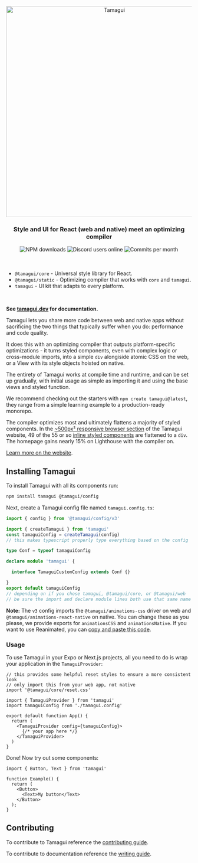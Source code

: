 <div align="center">
  <img margin="auto" width="572px" src="https://github.com/tamagui/tamagui/raw/master/apps/site/public/social.png" alt="Tamagui">
</div>

<h3 align="center">
  Style and UI for React (web and native) meet an optimizing compiler
</h3>

<div align="center">
  <img alt="NPM downloads" src="https://img.shields.io/npm/dw/@tamagui/core?logo=npm&label=NPM%20downloads&cacheSeconds=3600"/>
  <img alt="Discord users online" src="https://img.shields.io/github/commit-activity/m/tamagui/tamagui?label=Commits&logo=git" />
  <img alt="Commits per month" src="https://img.shields.io/discord/909986013848412191?logo=discord&label=Discord&cacheSeconds=3600" />
</div>

<br />
<br />

- `@tamagui/core` - Universal style library for React.
- `@tamagui/static` - Optimizing compiler that works with `core` and `tamagui`.
- `tamagui` - UI kit that adapts to every platform.

<br />

**See [tamagui.dev](https://tamagui.dev) for documentation.**

Tamagui lets you share more code between web and native apps without sacrificing the two things that typically suffer when you do: performance and code quality.

It does this with an optimizing compiler that outputs platform-specific optimizations - it turns styled components, even with complex logic or cross-module imports, into a simple `div` alongiside atomic CSS on the web, or a View with its style objects hoisted on native.

The entirety of Tamagui works at compile time and runtime, and can be set up gradually, with initial usage as simple as importing it and using the base views and styled function.

We recommend checking out the starters with `npm create tamagui@latest`, they range from a simple learning example to a production-ready monorepo.

The compiler optimizes most and ultimately flattens a majority of styled components. In the [~500px² responsive browser section](https://tamagui.dev) of the Tamagui website, 49 of the 55 or so [inline styled components](https://github.com/tamagui/tamagui/blob/master/apps/site/components/HeroResponsive.tsx) are flattened to a `div`. The homepage gains nearly 15% on Lighthouse with the compiler on.

[Learn more on the website](https://tamagui.dev/docs/intro/introduction).

## Installing Tamagui

To install Tamagui with all its components run:

```bash
npm install tamagui @tamagui/config
```

Next, create a Tamagui config file named `tamagui.config.ts`:

```ts
import { config } from '@tamagui/config/v3'

import { createTamagui } from 'tamagui'
const tamaguiConfig = createTamagui(config)
// this makes typescript properly type everything based on the config

type Conf = typeof tamaguiConfig

declare module 'tamagui' {

  interface TamaguiCustomConfig extends Conf {}

}
export default tamaguiConfig
// depending on if you chose tamagui, @tamagui/core, or @tamagui/web
// be sure the import and declare module lines both use that same name
```

**Note:** The `v3` config imports the `@tamagui/animations-css` driver on web and `@tamagui/animations-react-native` on native. You can change these as you please, we provide exports for `animationsCSS` and `animationsNative`. If you want to use Reanimated, you can [copy and paste this code](https://github.com/tamagui/tamagui/blob/c9adbbe4a45d2a728f06605b0e5e91382dd5b92d/packages/config/src/animationsReanimated.ts).

### Usage

To use Tamagui in your Expo or Next.js projects, all you need to do is wrap your application in the `TamaguiProvider`:

```tsx
// this provides some helpful reset styles to ensure a more consistent look
// only import this from your web app, not native
import '@tamagui/core/reset.css'

import { TamaguiProvider } from 'tamagui'
import tamaguiConfig from './tamagui.config'

export default function App() {
  return (
    <TamaguiProvider config={tamaguiConfig}>
      {/* your app here */}
    </TamaguiProvider>
  )
}
```

Done! Now try out some components:

```tsx
import { Button, Text } from 'tamagui'

function Example() {
  return (
    <Button>
      <Text>My button</Text>
    </Button>
  );
}
```

## Contributing

To contribute to Tamagui reference the [contributing guide](https://github.com/tamagui/tamagui/blob/master/CONTRIBUTING.md).

To contribute to documentation reference the [writing guide](https://github.com/tamagui/tamagui/blob/master/apps/site/WRITING-GUIDE.md).
